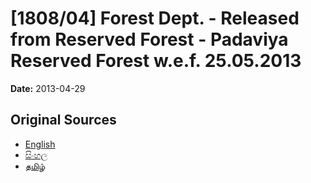 # [1808/04] Forest Dept. - Released from Reserved Forest - Padaviya Reserved Forest w.e.f. 25.05.2013

**Date:** 2013-04-29

## Original Sources

- [English](https://documents.gov.lk/view/extra-gazettes/2013/4/1808-04_E.pdf)
- [සිංහල](https://documents.gov.lk/view/extra-gazettes/2013/4/1808-04_S.pdf)
- [தமிழ்](https://documents.gov.lk/view/extra-gazettes/2013/4/1808-04_T.pdf)
